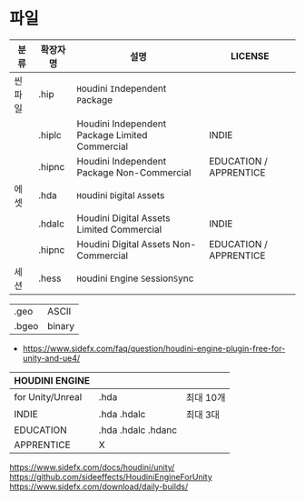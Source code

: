 # 파일


| 분류   | 확장자명 | 설명                                           | LICENSE                |
| ------ | -------- | ---------------------------------------------- | ---------------------- |
| 씬파일 | .hip     | `H`oudini `I`ndependent `P`ackage              |                        |
|        | .hiplc   | Houdini Independent Package Limited Commercial | INDIE                  |
|        | .hipnc   | Houdini Independent Package Non-Commercial     | EDUCATION / APPRENTICE |
| 에셋   | .hda     | `H`oudini `D`igital `A`ssets                   |                        |
|        | .hdalc   | Houdini Digital Assets Limited Commercial      | INDIE                  |
|        | .hipnc   | Houdini Digital Assets Non-Commercial          | EDUCATION / APPRENTICE |
| 세션   | .hess    | `H`oudini `E`ngine `S`ession`S`ync             |                        |



|       |        |
| ----- | ------ |
| .geo  | ASCII  |
| .bgeo | binary |

- https://www.sidefx.com/faq/question/houdini-engine-plugin-free-for-unity-and-ue4/


| HOUDINI ENGINE   |                    |           |
| ---------------- | ------------------ | --------- |
| for Unity/Unreal | .hda               | 최대 10개 |
| INDIE            | .hda .hdalc        | 최대 3대  |
| EDUCATION        | .hda .hdalc .hdanc |           |
| APPRENTICE       | X                  |           |

https://www.sidefx.com/docs/houdini/unity/
https://github.com/sideeffects/HoudiniEngineForUnity
https://www.sidefx.com/download/daily-builds/
